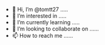 - 👋 Hi, I’m @tomtt27 .....
- 👀 I’m interested in .....
- 🌱 I’m currently learning .....
- 💞️ I’m looking to collaborate on ......
- 📫 How to reach me ......

<!---
tomtt27/tomtt27 is a ✨ special ✨ repository because its `README.md` (this file) appears on your GitHub profile.
You can click the Preview link to take a look at your changes.
--->
